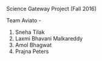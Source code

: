 Science Gateway Project (Fall 2016)

Team Aviato - 

1. Sneha Tilak
2. Laxmi Bhavani Malkareddy
3. Amol Bhagwat
4. Prajna Peters
